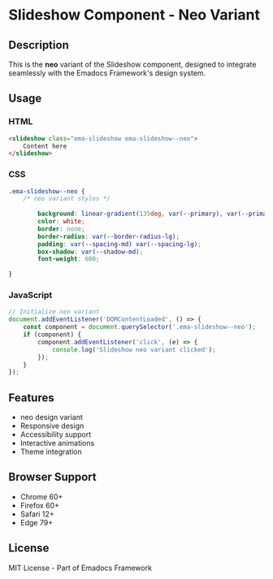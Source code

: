 # Slideshow Component - Neo Variant

## Description
This is the **neo** variant of the Slideshow component, designed to integrate seamlessly with the Emadocs Framework's design system.

## Usage

### HTML
```html
<slideshow class="ema-slideshow ema-slideshow--neo">
    Content here
</slideshow>
```

### CSS
```css
.ema-slideshow--neo {
    /* neo variant styles */
    
        background: linear-gradient(135deg, var(--primary), var(--primary-dark));
        color: white;
        border: none;
        border-radius: var(--border-radius-lg);
        padding: var(--spacing-md) var(--spacing-lg);
        box-shadow: var(--shadow-md);
        font-weight: 600;
    
}
```

### JavaScript
```javascript
// Initialize neo variant
document.addEventListener('DOMContentLoaded', () => {
    const component = document.querySelector('.ema-slideshow--neo');
    if (component) {
        component.addEventListener('click', (e) => {
            console.log('Slideshow neo variant clicked');
        });
    }
});
```

## Features
- neo design variant
- Responsive design
- Accessibility support
- Interactive animations
- Theme integration

## Browser Support
- Chrome 60+
- Firefox 60+
- Safari 12+
- Edge 79+

## License
MIT License - Part of Emadocs Framework
